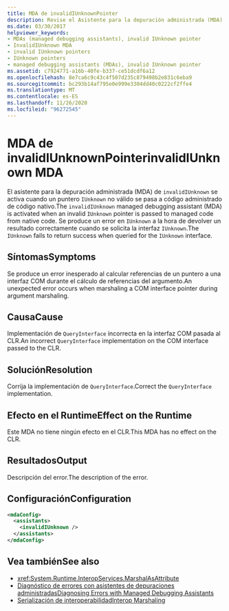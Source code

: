 ```yaml
---
title: MDA de invalidIUnknownPointer
description: Revise el Asistente para la depuración administrada (MDA) Invalidiunknownpointer, que se activa cuando se pasa un puntero IUnknown no válido al código administrado desde código nativo.
ms.date: 03/30/2017
helpviewer_keywords:
- MDAs (managed debugging assistants), invalid IUnknown pointer
- InvalidIUnknown MDA
- invalid IUnknown pointers
- IUnknown pointers
- managed debugging assistants (MDAs), invalid IUnknown pointer
ms.assetid: c7924771-a16b-40fe-b337-ce51dcdf6a12
ms.openlocfilehash: 8e7ca6c9c43c4f507d235c879498b2e831c6eba9
ms.sourcegitcommit: bc293b14af795e0e999e3304dd40c0222cf2ffe4
ms.translationtype: MT
ms.contentlocale: es-ES
ms.lasthandoff: 11/26/2020
ms.locfileid: "96272545"
---
```

# <a name="invalidiunknown-mda"></a><span data-ttu-id="5a6cd-103">MDA de invalidIUnknownPointer</span><span class="sxs-lookup"><span data-stu-id="5a6cd-103">invalidIUnknown MDA</span></span>

<span data-ttu-id="5a6cd-104">El asistente para la depuración administrada (MDA) de `invalidIUnknown` se activa cuando un puntero `IUnknown` no válido se pasa a código administrado de código nativo.</span><span class="sxs-lookup"><span data-stu-id="5a6cd-104">The `invalidIUnknown` managed debugging assistant (MDA) is activated when an invalid `IUnknown` pointer is passed to managed code from native code.</span></span> <span data-ttu-id="5a6cd-105">Se produce un error en `IUnknown` a la hora de devolver un resultado correctamente cuando se solicita la interfaz `IUnknown`.</span><span class="sxs-lookup"><span data-stu-id="5a6cd-105">The `IUnknown` fails to return success when queried for the `IUnknown` interface.</span></span>  
  
## <a name="symptoms"></a><span data-ttu-id="5a6cd-106">Síntomas</span><span class="sxs-lookup"><span data-stu-id="5a6cd-106">Symptoms</span></span>  

 <span data-ttu-id="5a6cd-107">Se produce un error inesperado al calcular referencias de un puntero a una interfaz COM durante el cálculo de referencias del argumento.</span><span class="sxs-lookup"><span data-stu-id="5a6cd-107">An unexpected error occurs when marshaling a COM interface pointer during argument marshaling.</span></span>  
  
## <a name="cause"></a><span data-ttu-id="5a6cd-108">Causa</span><span class="sxs-lookup"><span data-stu-id="5a6cd-108">Cause</span></span>  

 <span data-ttu-id="5a6cd-109"> Implementación de `QueryInterface` incorrecta en la interfaz COM pasada al CLR.</span><span class="sxs-lookup"><span data-stu-id="5a6cd-109">An incorrect `QueryInterface` implementation on the COM interface passed to the CLR.</span></span>  
  
## <a name="resolution"></a><span data-ttu-id="5a6cd-110">Solución</span><span class="sxs-lookup"><span data-stu-id="5a6cd-110">Resolution</span></span>  

 <span data-ttu-id="5a6cd-111">Corrija la implementación de `QueryInterface`.</span><span class="sxs-lookup"><span data-stu-id="5a6cd-111">Correct the `QueryInterface` implementation.</span></span>  
  
## <a name="effect-on-the-runtime"></a><span data-ttu-id="5a6cd-112">Efecto en el Runtime</span><span class="sxs-lookup"><span data-stu-id="5a6cd-112">Effect on the Runtime</span></span>  

 <span data-ttu-id="5a6cd-113">Este MDA no tiene ningún efecto en el CLR.</span><span class="sxs-lookup"><span data-stu-id="5a6cd-113">This MDA has no effect on the CLR.</span></span>  
  
## <a name="output"></a><span data-ttu-id="5a6cd-114">Resultados</span><span class="sxs-lookup"><span data-stu-id="5a6cd-114">Output</span></span>  

 <span data-ttu-id="5a6cd-115">Descripción del error.</span><span class="sxs-lookup"><span data-stu-id="5a6cd-115">The description of the error.</span></span>  
  
## <a name="configuration"></a><span data-ttu-id="5a6cd-116">Configuración</span><span class="sxs-lookup"><span data-stu-id="5a6cd-116">Configuration</span></span>  
  
```xml  
<mdaConfig>  
  <assistants>  
    <invalidIUnknown />  
  </assistants>  
</mdaConfig>  
```  
  
## <a name="see-also"></a><span data-ttu-id="5a6cd-117">Vea también</span><span class="sxs-lookup"><span data-stu-id="5a6cd-117">See also</span></span>

- <xref:System.Runtime.InteropServices.MarshalAsAttribute>
- [<span data-ttu-id="5a6cd-118">Diagnóstico de errores con asistentes de depuraciones administradas</span><span class="sxs-lookup"><span data-stu-id="5a6cd-118">Diagnosing Errors with Managed Debugging Assistants</span></span>](diagnosing-errors-with-managed-debugging-assistants.md)
- [<span data-ttu-id="5a6cd-119">Serialización de interoperabilidad</span><span class="sxs-lookup"><span data-stu-id="5a6cd-119">Interop Marshaling</span></span>](../interop/interop-marshaling.md)
